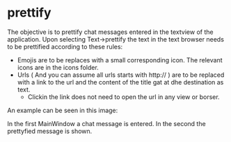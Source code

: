 # prettify

The objective is to prettify chat messages entered in the textview of the application. Upon selecting Text->prettify
the text in the text browser needs to be prettified according to these rules:

 * Emojis are to be replaces with a small corresponding icon. The relevant icons are in the icons folder.
 * Urls ( And you can assume all urls starts with http:// ) are to be replaced with a link to the url and the content of the title gat at dhe destination as text.
    + Clickin the link does not need to open the url in any view or borser.
    
An example can be seen in this image:


In the first MainWindow a chat message is entered. In the second the prettyfied message is shown.

